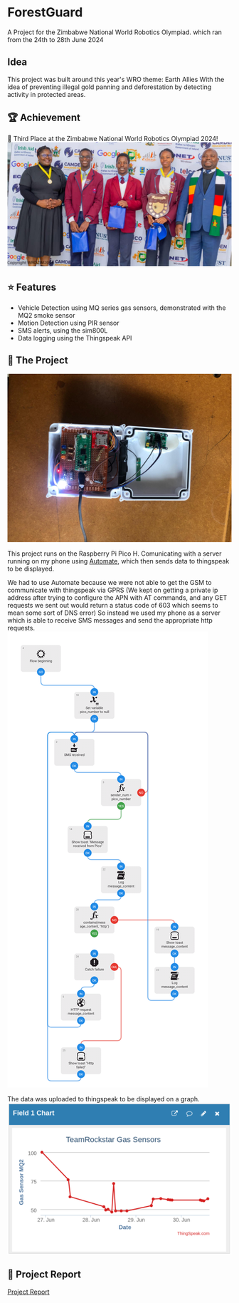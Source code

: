 # ForestGuard

A Project for the Zimbabwe National World Robotics Olympiad.
which ran from the 24th to 28th June 2024

## Idea

This project was built around this year's WRO theme: Earth Allies
With the idea of preventing illegal gold panning and deforestation by detecting activity in protected areas.

## 🏆️ Achievement

🥉 Third Place at the Zimbabwe National World Robotics Olympiad 2024!
![Photo from the Award ceremony](Award.jpg)

## ⭐️ Features

- Vehicle Detection using MQ series gas sensors, demonstrated with the MQ2 smoke sensor
- Motion Detection using PIR sensor
- SMS alerts, using the sim800L
- Data logging using the Thingspeak API

## 🤖 The Project

![Project](Project.jpg)

This project runs on the Raspberry Pi Pico H.
Comunicating with a server running on my phone using [Automate](https://llamalab.com/automate/),
which then sends data to thingspeak to be displayed.

We had to use Automate because we were not able to get the GSM to communicate with thingspeak via GPRS
(We kept on getting a private ip address after trying to configure the APN with AT commands, and any GET requests we sent out would return a status code of 603 which seems to mean some sort of DNS error)
So instead we used my phone as a server which is able to receive SMS messages and send the appropriate http requests.
![Image of The Automate Flow](TeamRockstarAutomate.png)

The data was uploaded to thingspeak to be displayed on a graph.
![Thingspeak graph](ThingSpeakScreenshot.png)

## 📄 Project Report

[Project Report](Project%20Report.pdf)
